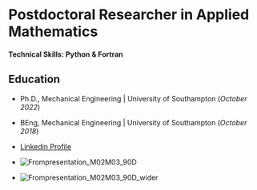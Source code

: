 # Postdoctoral Researcher in Applied Mathematics

#### Technical Skills: Python & Fortran

## Education
- Ph.D., Mechanical Engineering | University of Southampton (_October 2022_)								       		
- BEng, Mechanical Engineering	| University of Southampton (_October 2018_)	 			        		

- [Linkedin Profile](https://www.linkedin.com/in/youweiho/)

- ![Frompresentation_M02M03_90D](https://github.com/ywhdev/ywhdev.github.io/assets/172426706/9860d9cd-e939-493a-b3b5-b6b205332ab2)

- ![Frompresentation_M02M03_90D_wider](https://github.com/ywhdev/ywhdev.github.io/assets/172426706/f492bc32-e5fd-4d31-84e0-62e039f53ea8)



